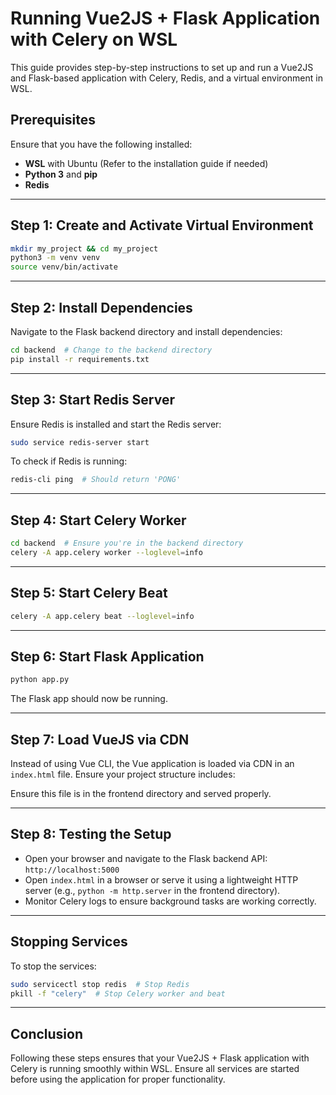 # Running Vue2JS + Flask Application with Celery on WSL

This guide provides step-by-step instructions to set up and run a Vue2JS and Flask-based application with Celery, Redis, and a virtual environment in WSL.

## **Prerequisites**
Ensure that you have the following installed:
- **WSL** with Ubuntu (Refer to the installation guide if needed)
- **Python 3** and **pip**
- **Redis**

---
## **Step 1: Create and Activate Virtual Environment**
```bash
mkdir my_project && cd my_project
python3 -m venv venv
source venv/bin/activate
```

---
## **Step 2: Install Dependencies**
Navigate to the Flask backend directory and install dependencies:
```bash
cd backend  # Change to the backend directory
pip install -r requirements.txt
```

---
## **Step 3: Start Redis Server**
Ensure Redis is installed and start the Redis server:
```bash
sudo service redis-server start
```
To check if Redis is running:
```bash
redis-cli ping  # Should return 'PONG'
```

---
## **Step 4: Start Celery Worker**
```bash
cd backend  # Ensure you're in the backend directory
celery -A app.celery worker --loglevel=info
```

---
## **Step 5: Start Celery Beat**
```bash
celery -A app.celery beat --loglevel=info
```

---
## **Step 6: Start Flask Application**
```bash
python app.py
```
The Flask app should now be running.

---
## **Step 7: Load VueJS via CDN**
Instead of using Vue CLI, the Vue application is loaded via CDN in an `index.html` file. Ensure your project structure includes:

Ensure this file is in the frontend directory and served properly.

---
## **Step 8: Testing the Setup**
- Open your browser and navigate to the Flask backend API: `http://localhost:5000`
- Open `index.html` in a browser or serve it using a lightweight HTTP server (e.g., `python -m http.server` in the frontend directory).
- Monitor Celery logs to ensure background tasks are working correctly.

---
## **Stopping Services**
To stop the services:
```bash
sudo servicectl stop redis  # Stop Redis
pkill -f "celery"  # Stop Celery worker and beat
```

---
## **Conclusion**
Following these steps ensures that your Vue2JS + Flask application with Celery is running smoothly within WSL. Ensure all services are started before using the application for proper functionality.

